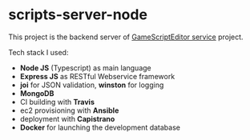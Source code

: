 # scripts-server-node

This project is the backend server of [GameScriptEditor service](https://github.com/bragnikita/script-editor) project.

Tech stack I used: 
* **Node JS** (Typescript) as main language
* **Express JS** as RESTful Webservice framework
* **joi** for JSON validation, **winston** for logging
* **MongoDB**
* CI building with **Travis**
* ec2 provisioning with **Ansible**
* deployment with **Capistrano**
* **Docker** for launching the development database

